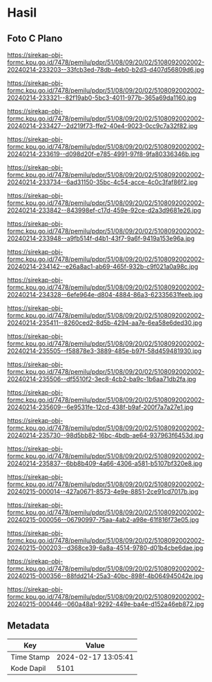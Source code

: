 # Hasil

## Foto C Plano

https://sirekap-obj-formc.kpu.go.id/7478/pemilu/pdpr/51/08/09/20/02/5108092002002-20240214-233203--33fcb3ed-78db-4eb0-b2d3-d407d56809d6.jpg

https://sirekap-obj-formc.kpu.go.id/7478/pemilu/pdpr/51/08/09/20/02/5108092002002-20240214-233321--82f19ab0-5bc3-4011-977b-365a69da1160.jpg

https://sirekap-obj-formc.kpu.go.id/7478/pemilu/pdpr/51/08/09/20/02/5108092002002-20240214-233427--2d219f73-ffe2-40e4-9023-0cc9c7a32f82.jpg

https://sirekap-obj-formc.kpu.go.id/7478/pemilu/pdpr/51/08/09/20/02/5108092002002-20240214-233619--d098d20f-e785-4991-97f8-9fa80336346b.jpg

https://sirekap-obj-formc.kpu.go.id/7478/pemilu/pdpr/51/08/09/20/02/5108092002002-20240214-233734--6ad31150-35bc-4c54-acce-4c0c3faf86f2.jpg

https://sirekap-obj-formc.kpu.go.id/7478/pemilu/pdpr/51/08/09/20/02/5108092002002-20240214-233842--843998ef-c17d-459e-92ce-d2a3d9681e26.jpg

https://sirekap-obj-formc.kpu.go.id/7478/pemilu/pdpr/51/08/09/20/02/5108092002002-20240214-233948--a9fb514f-d4b1-43f7-9a6f-9419a153e96a.jpg

https://sirekap-obj-formc.kpu.go.id/7478/pemilu/pdpr/51/08/09/20/02/5108092002002-20240214-234142--e26a8ac1-ab69-465f-932b-c9f021a0a98c.jpg

https://sirekap-obj-formc.kpu.go.id/7478/pemilu/pdpr/51/08/09/20/02/5108092002002-20240214-234328--6efe964e-d804-4884-86a3-62335631feeb.jpg

https://sirekap-obj-formc.kpu.go.id/7478/pemilu/pdpr/51/08/09/20/02/5108092002002-20240214-235411--8260ced2-8d5b-4294-aa7e-6ea58e6ded30.jpg

https://sirekap-obj-formc.kpu.go.id/7478/pemilu/pdpr/51/08/09/20/02/5108092002002-20240214-235505--f58878e3-3889-485e-b97f-58d459481930.jpg

https://sirekap-obj-formc.kpu.go.id/7478/pemilu/pdpr/51/08/09/20/02/5108092002002-20240214-235506--df5510f2-3ec8-4cb2-ba9c-1b6aa71db2fa.jpg

https://sirekap-obj-formc.kpu.go.id/7478/pemilu/pdpr/51/08/09/20/02/5108092002002-20240214-235609--6e9531fe-12cd-438f-b9af-200f7a7a27e1.jpg

https://sirekap-obj-formc.kpu.go.id/7478/pemilu/pdpr/51/08/09/20/02/5108092002002-20240214-235730--98d5bb82-16bc-4bdb-ae64-937963f6453d.jpg

https://sirekap-obj-formc.kpu.go.id/7478/pemilu/pdpr/51/08/09/20/02/5108092002002-20240214-235837--6bb8b409-4a66-4306-a581-b5107bf320e8.jpg

https://sirekap-obj-formc.kpu.go.id/7478/pemilu/pdpr/51/08/09/20/02/5108092002002-20240215-000014--427a0671-8573-4e9e-8851-2ce91cd7017b.jpg

https://sirekap-obj-formc.kpu.go.id/7478/pemilu/pdpr/51/08/09/20/02/5108092002002-20240215-000056--06790997-75aa-4ab2-a98e-61f816f73e05.jpg

https://sirekap-obj-formc.kpu.go.id/7478/pemilu/pdpr/51/08/09/20/02/5108092002002-20240215-000203--d368ce39-6a8a-4514-9780-d01b4cbe6dae.jpg

https://sirekap-obj-formc.kpu.go.id/7478/pemilu/pdpr/51/08/09/20/02/5108092002002-20240215-000356--88fdd214-25a3-40bc-898f-4b064945042e.jpg

https://sirekap-obj-formc.kpu.go.id/7478/pemilu/pdpr/51/08/09/20/02/5108092002002-20240215-000446--060a48a1-9292-449e-ba4e-d152a46eb872.jpg


## Metadata

| Key        | Value               |
| ---------- | ------------------- |
| Time Stamp | 2024-02-17 13:05:41 |
| Kode Dapil | 5101                |



